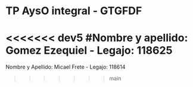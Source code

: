 
# TP AysO integral - GTGFDF
<<<<<<< dev5
#Nombre y apellido: Gomez Ezequiel - Legajo: 118625
=======
Nombre y Apellido: Micael Frete - Legajo: 118614
>>>>>>> main
